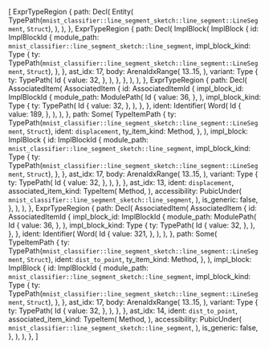 [
    ExprTypeRegion {
        path: Decl(
            Entity(
                TypePath(`mnist_classifier::line_segment_sketch::line_segment::LineSegment`, `Struct`),
            ),
        ),
    },
    ExprTypeRegion {
        path: Decl(
            ImplBlock(
                ImplBlock {
                    id: ImplBlockId {
                        module_path: `mnist_classifier::line_segment_sketch::line_segment`,
                        impl_block_kind: Type {
                            ty: TypePath(`mnist_classifier::line_segment_sketch::line_segment::LineSegment`, `Struct`),
                        },
                    },
                    ast_idx: 17,
                    body: ArenaIdxRange(
                        13..15,
                    ),
                    variant: Type {
                        ty: TypePath(
                            Id {
                                value: 32,
                            },
                        ),
                    },
                },
            ),
        ),
    },
    ExprTypeRegion {
        path: Decl(
            AssociatedItem(
                AssociatedItem {
                    id: AssociatedItemId {
                        impl_block_id: ImplBlockId {
                            module_path: ModulePath(
                                Id {
                                    value: 36,
                                },
                            ),
                            impl_block_kind: Type {
                                ty: TypePath(
                                    Id {
                                        value: 32,
                                    },
                                ),
                            },
                        },
                        ident: Identifier(
                            Word(
                                Id {
                                    value: 189,
                                },
                            ),
                        ),
                    },
                    path: Some(
                        TypeItemPath {
                            ty: TypePath(`mnist_classifier::line_segment_sketch::line_segment::LineSegment`, `Struct`),
                            ident: `displacement`,
                            ty_item_kind: Method,
                        },
                    ),
                    impl_block: ImplBlock {
                        id: ImplBlockId {
                            module_path: `mnist_classifier::line_segment_sketch::line_segment`,
                            impl_block_kind: Type {
                                ty: TypePath(`mnist_classifier::line_segment_sketch::line_segment::LineSegment`, `Struct`),
                            },
                        },
                        ast_idx: 17,
                        body: ArenaIdxRange(
                            13..15,
                        ),
                        variant: Type {
                            ty: TypePath(
                                Id {
                                    value: 32,
                                },
                            ),
                        },
                    },
                    ast_idx: 13,
                    ident: `displacement`,
                    associated_item_kind: TypeItem(
                        Method,
                    ),
                    accessibility: PubicUnder(
                        `mnist_classifier::line_segment_sketch::line_segment`,
                    ),
                    is_generic: false,
                },
            ),
        ),
    },
    ExprTypeRegion {
        path: Decl(
            AssociatedItem(
                AssociatedItem {
                    id: AssociatedItemId {
                        impl_block_id: ImplBlockId {
                            module_path: ModulePath(
                                Id {
                                    value: 36,
                                },
                            ),
                            impl_block_kind: Type {
                                ty: TypePath(
                                    Id {
                                        value: 32,
                                    },
                                ),
                            },
                        },
                        ident: Identifier(
                            Word(
                                Id {
                                    value: 321,
                                },
                            ),
                        ),
                    },
                    path: Some(
                        TypeItemPath {
                            ty: TypePath(`mnist_classifier::line_segment_sketch::line_segment::LineSegment`, `Struct`),
                            ident: `dist_to_point`,
                            ty_item_kind: Method,
                        },
                    ),
                    impl_block: ImplBlock {
                        id: ImplBlockId {
                            module_path: `mnist_classifier::line_segment_sketch::line_segment`,
                            impl_block_kind: Type {
                                ty: TypePath(`mnist_classifier::line_segment_sketch::line_segment::LineSegment`, `Struct`),
                            },
                        },
                        ast_idx: 17,
                        body: ArenaIdxRange(
                            13..15,
                        ),
                        variant: Type {
                            ty: TypePath(
                                Id {
                                    value: 32,
                                },
                            ),
                        },
                    },
                    ast_idx: 14,
                    ident: `dist_to_point`,
                    associated_item_kind: TypeItem(
                        Method,
                    ),
                    accessibility: PubicUnder(
                        `mnist_classifier::line_segment_sketch::line_segment`,
                    ),
                    is_generic: false,
                },
            ),
        ),
    },
]